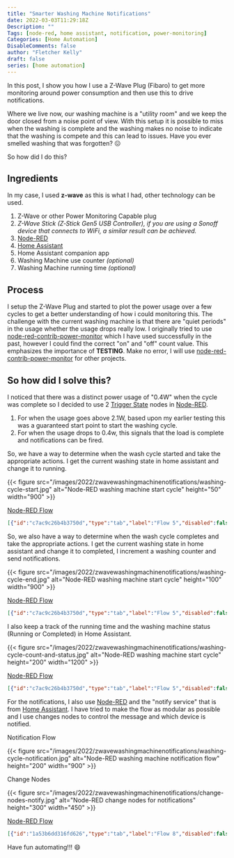 ```yaml
---
title: "Smarter Washing Machine Notifications"
date: 2022-03-03T11:29:18Z
Description: ""
Tags: [node-red, home assistant, notification, power-monitoring]
Categories: [Home Automation]
DisableComments: false
author: "Fletcher Kelly"
draft: false
series: [home automation]
---
```


In this post, I show you how I use a Z-Wave Plug (Fibaro) to get more monitoring around power consumption and then use this to drive notifications.

Where we live now, our washing machine is a "utility room" and we keep the door closed from a noise point of view. With this setup it is possible to miss when the washing is complete and the washing makes no noise to indicate that the washing is compete and this can lead to issues. Have you ever smelled washing that was forgotten? :confounded:  

So how did I do this?

## Ingredients

In my case, I used **z-wave** as this is what I had, other technology can be used.

1. Z-Wave or other Power Monitoring Capable plug
1. _Z-Wave Stick (Z‐Stick Gen5 USB Controller), if you are using a Sonoff device that connects to WiFi, a similar result can be achieved._
1. [Node-RED](https://nodered.org/)
1. [Home Assistant](https://home-assisatnt.io)
1. Home Assistant companion app
1. Washing Machine use counter _(optional)_
1. Washing Machine running time _(optional)_

## Process

I setup the Z-Wave Plug and started to plot the power usage over a few cycles to get a better understanding of how i could monitoring this. The challenge with the current washing machine is that there are "quiet periods" in the usage whether the usage drops really low. I originally tried to use [node-red-contrib-power-monitor](https://flows.nodered.org/node/node-red-contrib-power-monitor) which I have used successfully in the past, however I could find the correct "on" and "off" count value. This emphasizes the importance of **TESTING**. Make no error, I will use [node-red-contrib-power-monitor](https://flows.nodered.org/node/node-red-contrib-power-monitor) for other projects.

## So how did I solve this?

I noticed that there was a distinct power usage of "0.4W" when the cycle was complete so I decided to use 2 [Trigger State](https://zachowj.github.io/node-red-contrib-home-assistant-websocket/node/trigger-state.html#configuration) nodes in [Node-RED](https://nodered.org/).  

1. For when the usage goes above 2.1W, based upon my earlier testing this was a guaranteed start point to start the washing cycle.
1. For when the usage drops to 0.4w, this signals that the load is complete and notifications can be fired.

So, we have a way to determine when the wash cycle started and take the appropriate actions. I get the current washing state in home assistant and change it to running.

{{< figure src="/images/2022/zwavewashingmachinenotifications/washing-cycle-start.jpg" alt="Node-RED washing machine start cycle" height="50" width="900" >}}

[Node-RED Flow](/blog/home-automation/2022/zwaveplugwashingmachinenotifications/washing-cycle-start.json)

```json
[{"id":"c7ac9c26b4b3750d","type":"tab","label":"Flow 5","disabled":false,"info":"","env":[]},{"id":"fcb212f752a272ef","type":"trigger-state","z":"c7ac9c26b4b3750d","name":"Washing started","server":"770b1d5b.f27204","version":2,"exposeToHomeAssistant":false,"haConfig":[{"property":"name","value":""},{"property":"icon","value":""}],"entityid":"sensor.fibaro_wall_plug_electric_consumption_w","entityidfiltertype":"exact","debugenabled":false,"constraints":[{"targetType":"this_entity","targetValue":"","propertyType":"current_state","propertyValue":"new_state.state","comparatorType":">=","comparatorValueDatatype":"num","comparatorValue":"2.1"}],"inputs":0,"outputs":2,"customoutputs":[],"outputinitially":false,"state_type":"str","enableInput":false,"x":120,"y":260,"wires":[["cefc03e9cf83886c"],[]]},{"id":"cefc03e9cf83886c","type":"api-current-state","z":"c7ac9c26b4b3750d","name":"Washing machine status dropdown state","server":"770b1d5b.f27204","version":3,"outputs":2,"halt_if":"Completed","halt_if_type":"str","halt_if_compare":"is","entity_id":"input_select.washing_machine_status","state_type":"str","blockInputOverrides":false,"outputProperties":[{"property":"payload","propertyType":"msg","value":"","valueType":"entityState"},{"property":"data","propertyType":"msg","value":"","valueType":"entity"}],"for":0,"forType":"num","forUnits":"minutes","override_topic":false,"state_location":"payload","override_payload":"msg","entity_location":"data","override_data":"msg","x":420,"y":260,"wires":[["681510ab0e10afd0"],[]]},{"id":"681510ab0e10afd0","type":"api-call-service","z":"c7ac9c26b4b3750d","name":"Washing input to \"in progress\"","server":"770b1d5b.f27204","version":5,"debugenabled":false,"domain":"input_select","service":"select_option","areaId":[],"deviceId":[],"entityId":["input_select.washing_machine_status"],"data":"{\"option\": \"Running\"}","dataType":"json","mergeContext":"","mustacheAltTags":true,"outputProperties":[{"property":"payload","propertyType":"msg","value":"","valueType":"data"}],"queue":"none","x":770,"y":260,"wires":[[]]},{"id":"770b1d5b.f27204","type":"server","name":"Home Assistant - Node-red User","version":2,"addon":false,"rejectUnauthorizedCerts":true,"ha_boolean":"y|yes|true|on|home|open","connectionDelay":true,"cacheJson":true,"heartbeat":true,"heartbeatInterval":"30"}]
```

So, we also have a way to determine when the wash cycle completes and take the appropriate actions. I get the current washing state in home assistant and change it to completed, I increment a washing counter and send notifications.

{{< figure src="/images/2022/zwavewashingmachinenotifications/washing-cycle-end.jpg" alt="Node-RED washing machine start cycle" height="100" width="900" >}}

[Node-RED Flow](/blog/home-automation/2022/zwaveplugwashingmachinenotifications/washing-cycle-end.json)

```json
[{"id":"c7ac9c26b4b3750d","type":"tab","label":"Flow 5","disabled":false,"info":"","env":[]},{"id":"5511b05f64f5f5b1","type":"trigger-state","z":"c7ac9c26b4b3750d","name":"Washing Complete","server":"770b1d5b.f27204","version":2,"exposeToHomeAssistant":false,"haConfig":[{"property":"name","value":""},{"property":"icon","value":""}],"entityid":"sensor.fibaro_wall_plug_electric_consumption_w","entityidfiltertype":"exact","debugenabled":false,"constraints":[{"targetType":"this_entity","targetValue":"","propertyType":"current_state","propertyValue":"new_state.state","comparatorType":"<=","comparatorValueDatatype":"num","comparatorValue":"2.0"},{"targetType":"this_entity","targetValue":"","propertyType":"current_state","propertyValue":"new_state.state","comparatorType":">=","comparatorValueDatatype":"num","comparatorValue":"1.6"}],"inputs":0,"outputs":2,"customoutputs":[],"outputinitially":false,"state_type":"str","enableInput":false,"x":110,"y":220,"wires":[["f313351b2dce9a05","125dfa81092d0b75","d2f6fdb914f820b7"],[]]},{"id":"f313351b2dce9a05","type":"api-current-state","z":"c7ac9c26b4b3750d","name":"Washing Machine status dropdown state","server":"770b1d5b.f27204","version":3,"outputs":2,"halt_if":"Running","halt_if_type":"str","halt_if_compare":"is","entity_id":"input_select.washing_machine_status","state_type":"str","blockInputOverrides":false,"outputProperties":[{"property":"payload","propertyType":"msg","value":"","valueType":"entityState"},{"property":"data","propertyType":"msg","value":"","valueType":"entity"}],"for":0,"forType":"num","forUnits":"minutes","override_topic":false,"state_location":"payload","override_payload":"msg","entity_location":"data","override_data":"msg","x":440,"y":220,"wires":[["c68cb6e8d6955af9"],[]]},{"id":"125dfa81092d0b75","type":"api-call-service","z":"c7ac9c26b4b3750d","name":"+1 to washing count for the day","server":"770b1d5b.f27204","version":5,"debugenabled":false,"domain":"counter","service":"increment","areaId":[],"deviceId":[],"entityId":["counter.washing_machine_use_count"],"data":"","dataType":"jsonata","mergeContext":"","mustacheAltTags":false,"outputProperties":[],"queue":"none","x":410,"y":280,"wires":[[]]},{"id":"d2f6fdb914f820b7","type":"link out","z":"c7ac9c26b4b3750d","name":"Notification","mode":"link","links":["5bef9c598f188374","fc3b25d4ede64aa2"],"x":350,"y":340,"wires":[],"icon":"node-red/bridge.svg","l":true},{"id":"c68cb6e8d6955af9","type":"api-call-service","z":"c7ac9c26b4b3750d","name":"Washing input to \"Completed\"","server":"770b1d5b.f27204","version":5,"debugenabled":false,"domain":"input_select","service":"select_option","areaId":[],"deviceId":[],"entityId":["input_select.washing_machine_status"],"data":"{\"option\": \"Completed\"}","dataType":"json","mergeContext":"","mustacheAltTags":true,"outputProperties":[{"property":"payload","propertyType":"msg","value":"","valueType":"data"}],"queue":"none","x":790,"y":220,"wires":[[]]},{"id":"770b1d5b.f27204","type":"server","name":"Home Assistant - Node-red User","version":2,"addon":false,"rejectUnauthorizedCerts":true,"ha_boolean":"y|yes|true|on|home|open","connectionDelay":true,"cacheJson":true,"heartbeat":true,"heartbeatInterval":"30"}]
```

I also keep a track of the running time and the washing machine status (Running or Completed) in Home Assistant.

{{< figure src="/images/2022/zwavewashingmachinenotifications/washing-cycle-count-and-status.jpg" alt="Node-RED washing machine start cycle" height="200" width="1200" >}}

[Node-RED Flow](/blog/home-automation/2022/zwaveplugwashingmachinenotifications/washing-cycle-status.json)

```json
[{"id":"c7ac9c26b4b3750d","type":"tab","label":"Flow 5","disabled":false,"info":"","env":[]},{"id":"e0bdee88550c7508","type":"switch","z":"c7ac9c26b4b3750d","name":"Running or completed","property":"payload","propertyType":"msg","rules":[{"t":"eq","v":"Running","vt":"str"},{"t":"eq","v":"Completed","vt":"str"}],"checkall":"true","repair":false,"outputs":2,"x":500,"y":260,"wires":[["47ac4140392aca83"],["1d8755cc067d138e","3bfc582ffa71c935"]]},{"id":"8a46dbae7a037860","type":"api-current-state","z":"c7ac9c26b4b3750d","name":"Washing machine stauts dropdown state","server":"770b1d5b.f27204","version":3,"outputs":1,"halt_if":"","halt_if_type":"str","halt_if_compare":"is","entity_id":"input_select.washing_machine_status","state_type":"str","blockInputOverrides":false,"outputProperties":[{"property":"payload","propertyType":"msg","value":"","valueType":"entityState"},{"property":"data","propertyType":"msg","value":"","valueType":"entity"}],"for":0,"forType":"num","forUnits":"minutes","x":380,"y":380,"wires":[["e0bdee88550c7508"]]},{"id":"14b07d39cf05c174","type":"server-state-changed","z":"c7ac9c26b4b3750d","name":"Washing machine status changed?","server":"770b1d5b.f27204","version":4,"exposeToHomeAssistant":false,"haConfig":[{"property":"name","value":""},{"property":"icon","value":""}],"entityidfilter":"input_select.washing_machine_status","entityidfiltertype":"exact","outputinitially":false,"state_type":"str","haltifstate":"","halt_if_type":"str","halt_if_compare":"is","outputs":1,"output_only_on_state_change":true,"for":0,"forType":"num","forUnits":"minutes","ignorePrevStateNull":true,"ignorePrevStateUnknown":false,"ignorePrevStateUnavailable":false,"ignoreCurrentStateUnknown":false,"ignoreCurrentStateUnavailable":false,"outputProperties":[{"property":"payload","propertyType":"msg","value":"","valueType":"entityState"},{"property":"data","propertyType":"msg","value":"","valueType":"eventData"},{"property":"topic","propertyType":"msg","value":"","valueType":"triggerId"}],"x":180,"y":200,"wires":[["e0bdee88550c7508"]]},{"id":"5402cfbb2fbac174","type":"poll-state","z":"c7ac9c26b4b3750d","name":"Washing machine status","server":"770b1d5b.f27204","version":2,"exposeToHomeAssistant":false,"haConfig":[{"property":"name","value":""},{"property":"icon","value":""}],"updateinterval":"60","updateIntervalType":"num","updateIntervalUnits":"seconds","outputinitially":false,"outputonchanged":false,"entity_id":"input_select.washing_machine_status","state_type":"str","halt_if":"","halt_if_type":"str","halt_if_compare":"is","outputs":1,"x":150,"y":260,"wires":[["e0bdee88550c7508"]]},{"id":"47ac4140392aca83","type":"function","z":"c7ac9c26b4b3750d","name":"Milliseconds to Minutes","func":"time = msg.data.timeSinceChangedMs;\nrunningTime = (time / 1000 / 60);\nmsg.runningTime = parseFloat(runningTime).toFixed(1);\nremainingtime = 110 - runningTime;\nmsg.remainingTime = parseFloat(remainingtime).toFixed(1);\nreturn msg;","outputs":1,"noerr":0,"initialize":"","finalize":"","libs":[],"x":770,"y":180,"wires":[["7f3b7cbded7ce6be","c693594518abd80a"]]},{"id":"1d8755cc067d138e","type":"change","z":"c7ac9c26b4b3750d","name":"Not running number","rules":[{"t":"set","p":"runningTime","pt":"msg","to":"NaN","tot":"str"}],"action":"","property":"","from":"","to":"","reg":false,"x":760,"y":300,"wires":[["7f3b7cbded7ce6be"]]},{"id":"3bfc582ffa71c935","type":"function","z":"c7ac9c26b4b3750d","name":"Milliseconds to Minutes","func":"msg.runningTime = 0;\nreturn msg;","outputs":1,"noerr":0,"initialize":"","finalize":"","libs":[],"x":770,"y":360,"wires":[["c693594518abd80a"]]},{"id":"3ecffe436de5790c","type":"inject","z":"c7ac9c26b4b3750d","name":"","props":[{"p":"payload"},{"p":"topic","vt":"str"}],"repeat":"","crontab":"","once":false,"onceDelay":0.1,"topic":"","payload":"","payloadType":"date","x":120,"y":380,"wires":[["8a46dbae7a037860"]]},{"id":"7f3b7cbded7ce6be","type":"ui_gauge","z":"c7ac9c26b4b3750d","name":"Washing Machine Running Time: ","group":"7e2e840297e6ff32","order":4,"width":"3","height":"4","gtype":"wave","title":"Running Time: ","label":"min","format":"{{msg.runningTime}}","min":0,"max":"80","colors":["#00b500","#e6e600","#ca3838"],"seg1":"","seg2":"","className":"","x":1140,"y":300,"wires":[]},{"id":"c693594518abd80a","type":"api-call-service","z":"c7ac9c26b4b3750d","name":"Update running time","server":"770b1d5b.f27204","version":5,"debugenabled":false,"domain":"input_number","service":"set_value","areaId":[],"deviceId":[],"entityId":["input_number.washing_machine_running_time"],"data":"{\"value\":\"{{runningTime}}\"}","dataType":"json","mergeContext":"","mustacheAltTags":false,"outputProperties":[],"queue":"none","x":1100,"y":240,"wires":[[]]},{"id":"b51f0aee106afbd0","type":"comment","z":"c7ac9c26b4b3750d","name":"Multiple triggers","info":"Multiple triggers to ensure as much accuracy as possible.","x":120,"y":160,"wires":[]},{"id":"7e26df45e8227dfe","type":"comment","z":"c7ac9c26b4b3750d","name":"Manual trigger","info":"","x":110,"y":340,"wires":[]},{"id":"770b1d5b.f27204","type":"server","name":"Home Assistant - Node-red User","version":2,"addon":false,"rejectUnauthorizedCerts":true,"ha_boolean":"y|yes|true|on|home|open","connectionDelay":true,"cacheJson":true,"heartbeat":true,"heartbeatInterval":"30"},{"id":"7e2e840297e6ff32","type":"ui_group","name":"Utility Room","tab":"e35fd0e6d6776633","order":1,"disp":true,"width":"6","collapse":false,"className":""},{"id":"e35fd0e6d6776633","type":"ui_tab","name":"House","icon":"home","order":34,"disabled":false,"hidden":false}]
```

For the notifications, I also use [Node-RED](https://nodered.org/) and the "notify service" that is from [Home Assistant](https://home-assisatnt.io). I have tried to make the flow as modular as possible and I use changes nodes to control the message and which device is notified.

Notification Flow

{{< figure src="/images/2022/zwavewashingmachinenotifications/washing-cycle-notification.jpg" alt="Node-RED washing machine notification flow" height="200" width="900" >}}

Change Nodes

{{< figure src="/images/2022/zwavewashingmachinenotifications/change-nodes-notify.jpg" alt="Node-RED change nodes for notifications" height="300" width="450" >}}

[Node-RED Flow](/post/2022/zwaveplugwashingmachinenotifications/washing-cycle-notification.json)

```json
[{"id":"1a53b6dd316fd626","type":"tab","label":"Flow 8","disabled":false,"info":"","env":[]},{"id":"b3e4a5624ac9d518","type":"link in","z":"1a53b6dd316fd626","name":"Washing Machine Notifications","links":["ca506a1b0dfe8ba1","e63c199b1210c601","2acc791d40d9f113","b713589b6fc1fa2a","5daafecdbf09105b","d2f6fdb914f820b7"],"x":85,"y":180,"wires":[["142cfc8c024d98d0"]]},{"id":"142cfc8c024d98d0","type":"change","z":"1a53b6dd316fd626","name":"Washing Machine Notification","rules":[{"t":"set","p":"domain","pt":"msg","to":"notify","tot":"str"},{"t":"set","p":"service","pt":"msg","to":"mobile_app_fkapp","tot":"str"},{"t":"set","p":"message","pt":"msg","to":"ACTION - Time to take out washing","tot":"str"}],"action":"","property":"","from":"","to":"","reg":false,"x":310,"y":240,"wires":[["7e2b772ba33565d7"]]},{"id":"7e2b772ba33565d7","type":"api-call-service","z":"1a53b6dd316fd626","name":"Washing out - Action And Text","server":"770b1d5b.f27204","version":5,"debugenabled":false,"domain":"{{domain}}","service":"{{service}}","areaId":[],"deviceId":[],"entityId":[],"data":"{\"message\":\"{{message}}\",\"data\":{\"actions\":[{\"action\":\"{{action1Action}}\",\"title\":\"{{action1Title}}\"}]}}","dataType":"json","mergeContext":"","mustacheAltTags":false,"outputProperties":[{"property":"payload","propertyType":"msg","value":"","valueType":"data"}],"queue":"none","x":630,"y":240,"wires":[[]]},{"id":"770b1d5b.f27204","type":"server","name":"Home Assistant - Node-red User","version":2,"addon":false,"rejectUnauthorizedCerts":true,"ha_boolean":"y|yes|true|on|home|open","connectionDelay":true,"cacheJson":true,"heartbeat":true,"heartbeatInterval":"30"}]
```

Have fun automating!!! :smile:  

